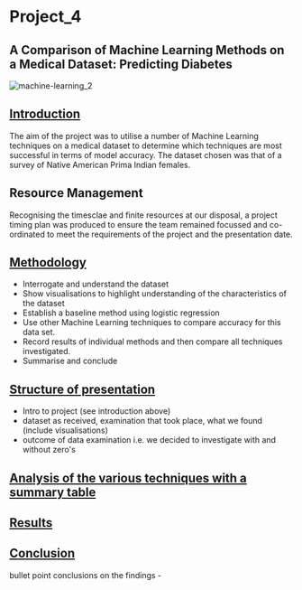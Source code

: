# Project_4
## A Comparison of Machine Learning Methods on a Medical Dataset: Predicting Diabetes 


![machine-learning_2](https://user-images.githubusercontent.com/115951034/231836799-cdd4e8bc-2e89-4d00-bb46-93ddf858c6d2.jpg)



## <a id="Introduction-header"></a><ins>Introduction</ins>



The aim of the project was to utilise a number of Machine Learning techniques on a medical dataset to determine which techniques are most successful in terms of model accuracy. The dataset chosen was that of a survey of Native American Prima Indian females. 


##  Resource Management


Recognising the timesclae and finite resources at our disposal, a project timing plan was produced to ensure the team remained focussed and co-ordinated to meet the requirements of the project and the presentation date. 



## <a id="Methodology-header"></a><ins>Methodology</ins>


* Interrogate and understand the dataset
* Show visualisations to highlight understanding of the characteristics of the dataset
* Establish a baseline method using logistic regression
* Use other Machine Learning techniques to compare accuracy for this data set.
* Record results of individual methods and then compare all techniques investigated.
* Summarise and conclude


## <a id="Structure-of-presentation-header"></a><ins>Structure of presentation</ins>

* Intro to project (see introduction above)
* dataset as received, examination that took place, what we found (include visualisations)
* outcome of data examination i.e. we decided to investigate with and without zero's


 ## <a id="Anaylysis-header"></a><ins>Analysis of the various techniques with a summary table</ins>



## <a id="Results-header"></a><ins>Results</ins>



## <a id="Conclusion-header"></a><ins>Conclusion</ins>


bullet point conclusions on the findings - 

